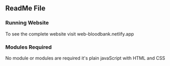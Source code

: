 ## ReadMe File
### Running Website
To see the complete website visit <link>web-bloodbank.netlify.app</link>
### Modules Required
No module or modules are required it's plain javaScript with HTML and CSS
